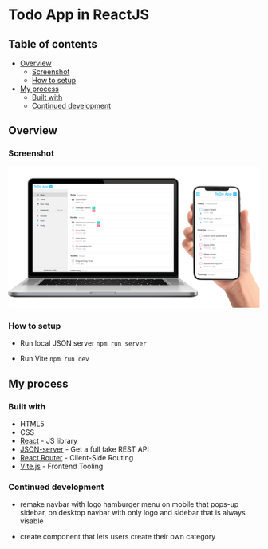 # Todo App in ReactJS

## Table of contents

- [Overview](#overview)
  - [Screenshot](#screenshot)
  - [How to setup](#how-to-setup)
- [My process](#my-process)
  - [Built with](#built-with)
  - [Continued development](#continued-development)


## Overview

### Screenshot

![screenshot](./todo-preview.png)

### How to setup

- Run local JSON server
 `npm run server`

- Run Vite
  `npm run dev`

## My process

### Built with

- HTML5
- CSS 
- [React](https://reactjs.org/) - JS library
- [JSON-server](https://github.com/typicode/json-server) - Get a full fake REST API
- [React Router](https://reactrouter.com) - Client-Side Routing
- [Vite.js](https://vitejs.dev) - Frontend Tooling


### Continued development

- remake navbar with logo hamburger menu on mobile that pops-up sidebar, on desktop navbar with only logo and sidebar that is always visable

- create component that lets users create their own category 
